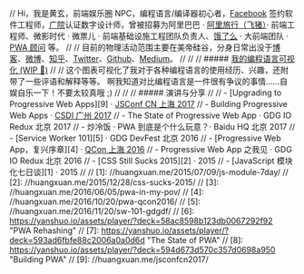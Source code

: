 // Hi，我是黄玄，前端娱乐圈 NPC，编程语言/编译器初心者，[Facebook](https://www.facebook.com/) 签约软件工程师，[广院](https://baike.baidu.com/item/%E4%B8%AD%E5%9B%BD%E4%BC%A0%E5%AA%92%E5%A4%A7%E5%AD%A6)认证数字设计师，曾被招募为阿里巴巴 · [阿里旅行（飞猪）](http://alitrip.com)· 前端工程师、微影时代 · 微票儿 · 前端基础设施工程团队负责人、[饿了么](https://ele.me/) · 大前端团队 · [PWA 顾问](https://medium.com/elemefe/upgrading-ele-me-to-progressive-web-app-2a446832e509) 等。
// 
// 目前的物理活动范围主要在美帝硅谷，分身日常出没于[博客](https://huangxuan.me)、[微博](https://weibo.com/huxpro)、[知乎](https://www.zhihu.com/people/huxpro/pins/posts)、[Twitter](https://twitter.com/Huxpro/)、[Github](https://github.com/huxpro)、[Medium](https://medium.com/@Huxpro)。
// 
// 
// ##### [我的编程语言可视化 (WIP 🚧)](https://huangxuan.me/2020/05/05/pl-chart/)
// 
// 这个图表可视化了我对于各种编程语言的使用经历、兴趣，还附带了一些评语和解释等等。 啊我知道对比编程语言是一件很有争议的事情……自娱自乐一下！不要太较真哦 ;)
// 
// 
// ##### 演讲与分享
// 
// - [Upgrading to Progressive Web Apps][9] · [JSConf CN 上海 2017](http://2017.jsconf.cn/)
// - Building Progressive Web Apps · [CSDI 广州 2017](http://www.csdisummit.com/)
// - The State of Progressive Web App · GDG IO Redux 北京 2017
// - 炒冷饭 · PWA 到底是个什么玩意？· Baidu HQ 北京 2017
// - [Service Worker 101][5] · GDG DevFest 北京 2016
// - [Progressive Web App，复兴序章][4] · [QCon 上海 2016](http://2016.qconshanghai.com/presentation/3111)
// - Progressive Web App 之我见 · GDG IO Redux 北京 2016
// - [CSS Still Sucks 2015][2] · 2015
// - [JavaScript 模块化七日谈][1] · 2015
// 
// [1]: //huangxuan.me/2015/07/09/js-module-7day/
// [2]: //huangxuan.me/2015/12/28/css-sucks-2015/
// [3]: //huangxuan.me/2016/06/05/pwa-in-my-pov/
// [4]: //huangxuan.me/2016/10/20/pwa-qcon2016/
// [5]: //huangxuan.me/2016/11/20/sw-101-gdgdf/
// [6]: https://yanshuo.io/assets/player/?deck=58ac8598b123db0067292f92 "PWA Rehashing"
// [7]: https://yanshuo.io/assets/player/?deck=593ad6fbfe88c2006a0a0d6d "The State of PWA"
// [8]: https://yanshuo.io/assets/player/?deck=594d673d570c357d0698a950 "Building PWA"
// [9]: //huangxuan.me/jsconfcn2017/
